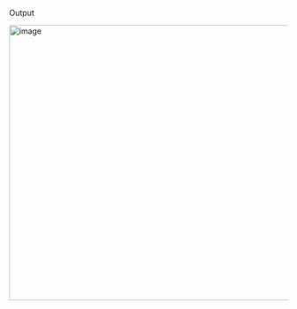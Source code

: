 Output

<img width="535" height="497" alt="image" src="https://github.com/user-attachments/assets/8d8e9dbd-1ae3-4248-8582-9be54853523f" />

